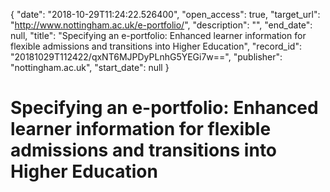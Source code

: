 {
  "date": "2018-10-29T11:24:22.526400", 
  "open_access": true, 
  "target_url": "http://www.nottingham.ac.uk/e-portfolio/", 
  "description": "", 
  "end_date": null, 
  "title": "Specifying an e-portfolio: Enhanced learner information for flexible admissions and transitions into Higher Education", 
  "record_id": "20181029T112422/qxNT6MJPDyPLnhG5YEGi7w==", 
  "publisher": "nottingham.ac.uk", 
  "start_date": null
}

# Specifying an e-portfolio: Enhanced learner information for flexible admissions and transitions into Higher Education

